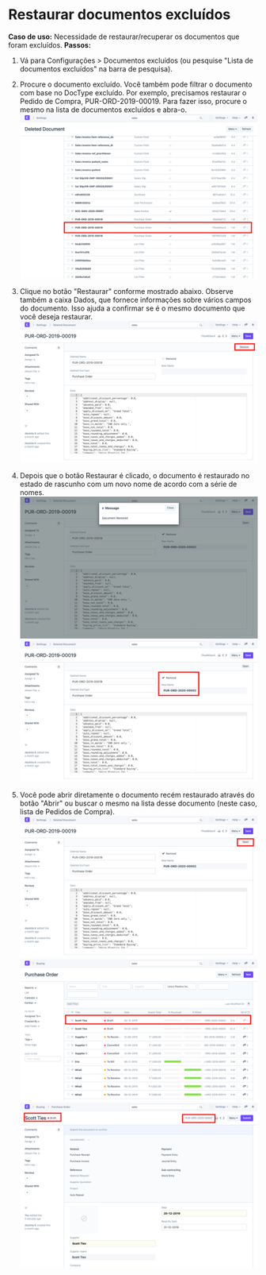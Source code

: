 # Restaurar documentos excluídos


**Caso de uso:** Necessidade de restaurar/recuperar os documentos que foram excluídos.
**Passos:**
1) Vá para Configurações > Documentos excluídos (ou pesquise "Lista de documentos excluídos" na barra de pesquisa).
2) Procure o documento excluído. Você também pode filtrar o documento com base no DocType excluído. Por exemplo, precisamos restaurar o Pedido de Compra, PUR-ORD-2019-00019. Para fazer isso, procure o mesmo na lista de documentos excluídos e abra-o.
![](/files/x1l4m9r.png)
3) Clique no botão "Restaurar" conforme mostrado abaixo. Observe também a caixa Dados, que fornece informações sobre vários campos do documento. Isso ajuda a confirmar se é o mesmo documento que você deseja restaurar.
![](/files/5sXm7Xi.png)
4) Depois que o botão Restaurar é clicado, o documento é restaurado no estado de rascunho com um novo nome de acordo com a série de nomes.
![](/files/IRC4OKh.png)
![](/files/sxprDuY.png)
  
5) Você pode abrir diretamente o documento recém restaurado através do botão "Abrir" ou buscar o mesmo na lista desse documento (neste caso, lista de Pedidos de Compra).
![](/files/YBy5CQ4.png)
![](/files/mOroVFj.png)
![](/files/LBYeWKK.png)